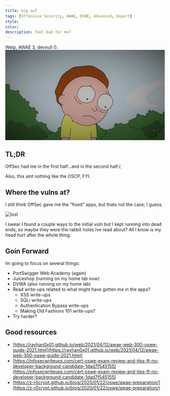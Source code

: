 ```yaml
---
title: big oof
tags: [Offensive Security, AWAE, OSWE, Advanced, Expert]
style:
color:
description: feel bad for me?
---
```


Welp, AWAE 3, devnull 0.
![welp](../images/sad_morty.jpg "welp")

## TL;DR
OffSec had me in the first half...and in the second half:(

Also, this aint nothing like the OSCP, FYI.

## Where the vulns at?
I still think OffSec gave me the "fixed" apps, but thats not the case; I guess.

![lost](../images/lost.gif "im lost")

I swear I found a couple ways to the initial vuln but I kept running into dead ends, so maybe they were the rabbit holes Ive read about? All I know is my head hurt after the whole thing.

## Goin Forward
Im going to focus on several things:
- PortSwigger Web Academy (again)
- Juiceshop (running on my home lab now)
- DVWA (also running on my home lab)
- Read write-ups related to what might have gotten me in the apps?
  - XSS write-ups
  - SQLi write-ups
  - Authentication Bypass write-ups
  - Making Old Fashions 101 write-ups?
- Try harder?

## Good resources
- [https://rayhan0x01.github.io/web/2021/04/12/awae-web-300-oswe-guide-2021.html](https://rayhan0x01.github.io/web/2021/04/12/awae-web-300-oswe-guide-2021.html)
- [https://infosecwriteups.com/cert-oswe-exam-review-and-tips-ft-no-developer-background-candidate-1dad7f545155](https://infosecwriteups.com/cert-oswe-exam-review-and-tips-ft-no-developer-background-candidate-1dad7f545155)
- [https://z-r0crypt.github.io/blog/2020/01/22/oswe/awae-preparation/](https://z-r0crypt.github.io/blog/2020/01/22/oswe/awae-preparation/)
